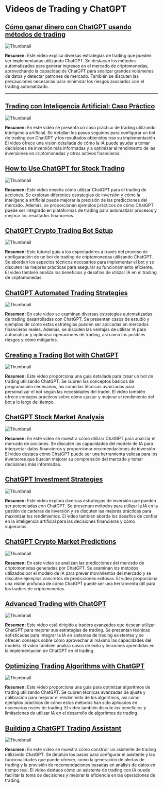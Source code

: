 # Videos de Trading y ChatGPT

## [Cómo ganar dinero con ChatGPT usando métodos de trading](https://www.youtube.com/watch?v=_ueuC4OPHjE)
![Thumbnail](https://img.youtube.com/vi/_ueuC4OPHjE/0.jpg)

**Resumen:** Este video explica diversas estrategias de trading que pueden ser implementadas utilizando ChatGPT. Se destacan los métodos automatizados para generar ingresos en el mercado de criptomonedas, aprovechando la capacidad de ChatGPT para analizar grandes volúmenes de datos y detectar patrones de mercado. También se discuten las precauciones necesarias para minimizar los riesgos asociados con el trading automatizado.

___

## [Trading con Inteligencia Artificial: Caso Práctico](https://www.youtube.com/watch?v=4BI2Y7Dg_9A)
![Thumbnail](https://img.youtube.com/vi/4BI2Y7Dg_9A/0.jpg)

**Resumen:** En este video se presenta un caso práctico de trading utilizando inteligencia artificial. Se detallan los pasos seguidos para configurar un bot de trading con ChatGPT y los resultados obtenidos tras su implementación. El video ofrece una visión detallada de cómo la IA puede ayudar a tomar decisiones de inversión más informadas y a optimizar el rendimiento de las inversiones en criptomonedas y otros activos financieros.

## [How to Use ChatGPT for Stock Trading](https://www.youtube.com/watch?v=Pt1DU1-9twE)
![Thumbnail](https://img.youtube.com/vi/Pt1DU1-9twE/0.jpg)

**Resumen:** Este video enseña cómo utilizar ChatGPT para el trading de acciones. Se exploran diferentes estrategias de inversión y cómo la inteligencia artificial puede mejorar la precisión de las predicciones del mercado. Además, se proporcionan ejemplos prácticos de cómo ChatGPT puede ser integrado en plataformas de trading para automatizar procesos y mejorar los resultados financieros.

## [ChatGPT Crypto Trading Bot Setup](https://www.youtube.com/watch?v=mYNqikThZvQ)
![Thumbnail](https://img.youtube.com/vi/mYNqikThZvQ/0.jpg)

**Resumen:** Este tutorial guía a los espectadores a través del proceso de configuración de un bot de trading de criptomonedas utilizando ChatGPT. Se abordan los aspectos técnicos necesarios para implementar el bot y se discuten las mejores prácticas para asegurar su funcionamiento eficiente. El video también analiza los beneficios y desafíos de utilizar IA en el trading de criptomonedas.

## [ChatGPT Automated Trading Strategies](https://www.youtube.com/watch?v=yCSQ76Cbi3g)
![Thumbnail](https://img.youtube.com/vi/yCSQ76Cbi3g/0.jpg)

**Resumen:** En este video se examinan diversas estrategias automatizadas de trading desarrolladas con ChatGPT. Se presentan casos de estudio y ejemplos de cómo estas estrategias pueden ser aplicadas en mercados financieros reales. Además, se discuten las ventajas de utilizar IA para automatizar y optimizar operaciones de trading, así como los posibles riesgos y cómo mitigarlos.

## [Creating a Trading Bot with ChatGPT](https://www.youtube.com/watch?v=Jh5rJskkEkU)
![Thumbnail](https://img.youtube.com/vi/Jh5rJskkEkU/0.jpg)

**Resumen:** Este video proporciona una guía detallada para crear un bot de trading utilizando ChatGPT. Se cubren los conceptos básicos de programación necesarios, así como las técnicas avanzadas para personalizar el bot según las necesidades del trader. El video también ofrece consejos prácticos sobre cómo ajustar y mejorar el rendimiento del bot a lo largo del tiempo.

## [ChatGPT Stock Market Analysis](https://www.youtube.com/watch?v=N3E5eYS8d-I)
![Thumbnail](https://img.youtube.com/vi/N3E5eYS8d-I/0.jpg)

**Resumen:** En este video se muestra cómo utilizar ChatGPT para analizar el mercado de acciones. Se discuten las capacidades del modelo de IA para interpretar datos financieros y proporcionar recomendaciones de inversión. El video destaca cómo ChatGPT puede ser una herramienta valiosa para los inversores que buscan mejorar su comprensión del mercado y tomar decisiones más informadas.

## [ChatGPT Investment Strategies](https://www.youtube.com/watch?v=lioFmitR2nE)
![Thumbnail](https://img.youtube.com/vi/lioFmitR2nE/0.jpg)

**Resumen:** Este video explora diversas estrategias de inversión que pueden ser potenciadas con ChatGPT. Se presentan métodos para utilizar la IA en la gestión de carteras de inversión y se discuten las mejores prácticas para maximizar los rendimientos. El video también aborda los desafíos de confiar en la inteligencia artificial para las decisiones financieras y cómo superarlos.

## [ChatGPT Crypto Market Predictions](https://www.youtube.com/watch?v=pngpmgthld4)
![Thumbnail](https://img.youtube.com/vi/pngpmgthld4/0.jpg)

**Resumen:** En este video se analizan las predicciones del mercado de criptomonedas generadas por ChatGPT. Se examinan los métodos utilizados por el modelo de IA para prever movimientos del mercado y se discuten ejemplos concretos de predicciones exitosas. El video proporciona una visión profunda de cómo ChatGPT puede ser una herramienta útil para los traders de criptomonedas.

## [Advanced Trading with ChatGPT](https://www.youtube.com/watch?v=4Q2HxVpJ9nw)
![Thumbnail](https://img.youtube.com/vi/4Q2HxVpJ9nw/0.jpg)

**Resumen:** Este video está dirigido a traders avanzados que desean utilizar ChatGPT para mejorar sus estrategias de trading. Se presentan técnicas sofisticadas para integrar la IA en sistemas de trading existentes y se ofrecen consejos sobre cómo aprovechar al máximo las capacidades del modelo. El video también analiza casos de éxito y lecciones aprendidas en la implementación de ChatGPT en el trading.

## [Optimizing Trading Algorithms with ChatGPT](https://www.youtube.com/watch?v=JIB4G7ybUiM)
![Thumbnail](https://img.youtube.com/vi/JIB4G7ybUiM/0.jpg)

**Resumen:** Este video proporciona una guía para optimizar algoritmos de trading utilizando ChatGPT. Se cubren técnicas avanzadas de ajuste y calibración para mejorar el rendimiento de los algoritmos, así como ejemplos prácticos de cómo estos métodos han sido aplicados en escenarios reales de trading. El video también discute los beneficios y limitaciones de utilizar IA en el desarrollo de algoritmos de trading.

## [Building a ChatGPT Trading Assistant](https://www.youtube.com/watch?v=JRYqsG4iUpw&t=655s)
![Thumbnail](https://img.youtube.com/vi/JRYqsG4iUpw/0.jpg)

**Resumen:** En este video se muestra cómo construir un asistente de trading utilizando ChatGPT. Se detallan los pasos para configurar el asistente y las funcionalidades que puede ofrecer, como la generación de alertas de trading y la provisión de recomendaciones basadas en análisis de datos en tiempo real. El video destaca cómo un asistente de trading con IA puede facilitar la toma de decisiones y mejorar la eficiencia en las operaciones de trading.


